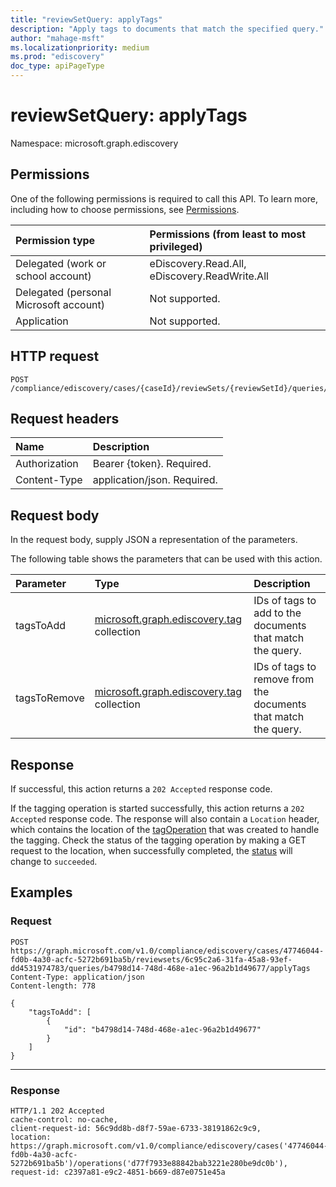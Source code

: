 ```yaml
---
title: "reviewSetQuery: applyTags"
description: "Apply tags to documents that match the specified query."
author: "mahage-msft"
ms.localizationpriority: medium
ms.prod: "ediscovery"
doc_type: apiPageType
---
```


# reviewSetQuery: applyTags

Namespace: microsoft.graph.ediscovery

## Permissions

One of the following permissions is required to call this API. To learn more, including how to choose permissions, see [Permissions](/graph/permissions-reference).

|Permission type|Permissions (from least to most privileged)|
|:---|:---|
|Delegated (work or school account)|eDiscovery.Read.All, eDiscovery.ReadWrite.All|
|Delegated (personal Microsoft account)|Not supported.|
|Application|Not supported.|

## HTTP request

<!-- {
  "blockType": "ignored"
}
-->

``` http
POST /compliance/ediscovery/cases/{caseId}/reviewSets/{reviewSetId}/queries/{reviewSetQueryId}/applyTags
```

## Request headers

|Name|Description|
|:---|:---|
|Authorization|Bearer {token}. Required.|
|Content-Type|application/json. Required.|

## Request body

In the request body, supply JSON a representation of the parameters.

The following table shows the parameters that can be used with this action.

|Parameter|Type|Description|
|:---|:---|:---|
|tagsToAdd|[microsoft.graph.ediscovery.tag](../resources/ediscovery-tag.md) collection|IDs of tags to add to the documents that match the query.|
|tagsToRemove|[microsoft.graph.ediscovery.tag](../resources/ediscovery-tag.md) collection|IDs of tags to remove from the documents that match the query.|

## Response

If successful, this action returns a `202 Accepted` response code.

If the tagging operation is started successfully, this action returns a `202 Accepted` response code. The response will also contain a `Location` header, which contains the location of the [tagOperation](../resources/ediscovery-tagOperation.md) that was created to handle the tagging. Check the status of the tagging operation by making a GET request to the location, when successfully completed, the [status](../resources/ediscovery-caseoperation.md#caseoperationstatus-values) will change to `succeeded`.

## Examples

### Request

<!-- {
  "blockType": "request",
  "name": "reviewsetquery_applytags"
}
-->

``` http
POST https://graph.microsoft.com/v1.0/compliance/ediscovery/cases/47746044-fd0b-4a30-acfc-5272b691ba5b/reviewsets/6c95c2a6-31fa-45a8-93ef-dd4531974783/queries/b4798d14-748d-468e-a1ec-96a2b1d49677/applyTags
Content-Type: application/json
Content-length: 778

{
    "tagsToAdd": [
        {
            "id": "b4798d14-748d-468e-a1ec-96a2b1d49677"
        }
    ]
}
```

---

### Response

<!-- {
  "blockType": "response",
  "truncated": true
}
-->

``` http
HTTP/1.1 202 Accepted
cache-control: no-cache,
client-request-id: 56c9dd8b-d8f7-59ae-6733-38191862c9c9,
location: https://graph.microsoft.com/v1.0/compliance/ediscovery/cases('47746044-fd0b-4a30-acfc-5272b691ba5b')/operations('d77f7933e88842bab3221e280be9dc0b'),
request-id: c2397a81-e9c2-4851-b669-d87e0751e45a
```
